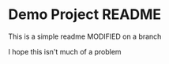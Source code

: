 # Demo Project README

This is a simple readme
MODIFIED on a branch

I hope this isn't much of a problem